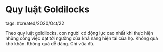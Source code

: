 # Quy luật Goldilocks

tags: #created/2020/Oct/22

Theo quy luật goldilocks, con người có động lực cao nhất khi thực hiện những công việc đạt tới ngưỡng của khả năng hiện tại của họ. Không quá khó khăn. Không quá dễ dàng. Chỉ vừa đủ.
